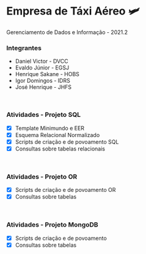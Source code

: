 # Empresa de Táxi Aéreo 🛩

Gerenciamento de Dados e Informação - 2021.2

### Integrantes
- Daniel Victor - DVCC
- Evaldo Júnior - EGSJ
- Henrique Sakane - HOBS
- Igor Domingos - IDRS
- José Henrique - JHFS

</br>

### Atividades - Projeto SQL
- [x] Template Minimundo e EER
- [x] Esquema Relacional Normalizado
- [x] Scripts de criação e de povoamento SQL
- [x] Consultas sobre tabelas relacionais

</br>

### Atividades - Projeto OR
- [x] Scripts de criação e de povoamento OR
- [x] Consultas sobre tabelas 

</br>

### Atividades - Projeto MongoDB
- [x] Scripts de criação e de povoamento 
- [x] Consultas sobre tabelas 
